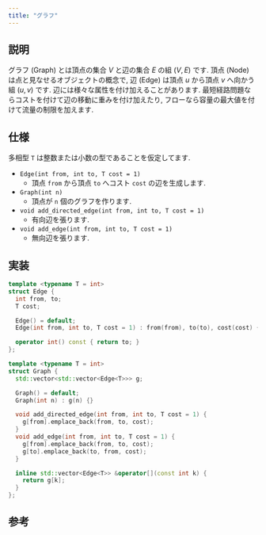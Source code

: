 ```yaml
---
title: "グラフ"
---
```


## 説明
グラフ (Graph) とは頂点の集合 $V$ と辺の集合 $E$ の組 $(V, E)$ です. 頂点 (Node) は点と見なせるオブジェクトの概念で, 辺 (Edge) は頂点 $u$ から頂点 $v$ へ向かう組 $(u, v)$ です. 辺には様々な属性を付け加えることがあります. 最短経路問題ならコストを付けて辺の移動に重みを付け加えたり, フローなら容量の最大値を付けて流量の制限を加えます.

## 仕様
多相型 `T` は整数または小数の型であることを仮定してます.
- `Edge(int from, int to, T cost = 1)`
	- 頂点 `from` から頂点 `to` へコスト `cost` の辺を生成します.
- `Graph(int n)`
	- 頂点が `n` 個のグラフを作ります.
- `void add_directed_edge(int from, int to, T cost = 1)`
	- 有向辺を張ります.
- `void add_edge(int from, int to, T cost = 1)`
	- 無向辺を張ります.

## 実装
```cpp
template <typename T = int>
struct Edge {
  int from, to;
  T cost;

  Edge() = default;
  Edge(int from, int to, T cost = 1) : from(from), to(to), cost(cost) {}

  operator int() const { return to; }
};

template <typename T = int>
struct Graph {
  std::vector<std::vector<Edge<T>>> g;

  Graph() = default;
  Graph(int n) : g(n) {}

  void add_directed_edge(int from, int to, T cost = 1) {
    g[from].emplace_back(from, to, cost);
  }
  void add_edge(int from, int to, T cost = 1) {
    g[from].emplace_back(from, to, cost);
    g[to].emplace_back(to, from, cost);
  }

  inline std::vector<Edge<T>> &operator[](const int k) {
    return g[k];
  }
};
```

## 参考
